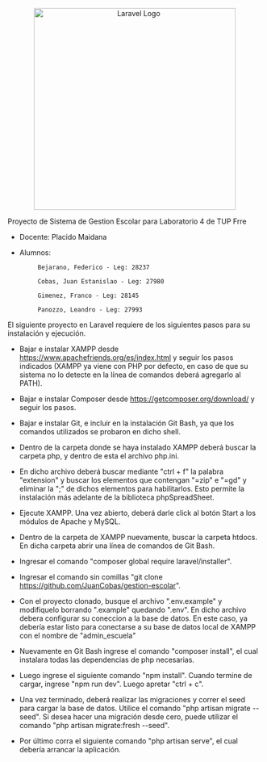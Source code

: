 <p align="center"><a href="https://laravel.com" target="_blank"><img src="https://raw.githubusercontent.com/laravel/art/master/logo-lockup/5%20SVG/2%20CMYK/1%20Full%20Color/laravel-logolockup-cmyk-red.svg" width="400" alt="Laravel Logo"></a></p>


Proyecto de Sistema de Gestion Escolar para Laboratorio 4 de TUP Frre

- Docente: Placido Maidana
- Alumnos: 

           Bejarano, Federico - Leg: 28237

           Cobas, Juan Estanislao - Leg: 27980

           Gimenez, Franco - Leg: 28145

           Panozzo, Leandro - Leg: 27993




El siguiente proyecto en Laravel requiere de los siguientes pasos para su instalación y ejecución. 

- Bajar e instalar XAMPP desde https://www.apachefriends.org/es/index.html y seguir los pasos indicados (XAMPP ya viene con PHP por defecto, en caso de que su sistema no lo detecte en la línea de comandos deberá agregarlo al PATH).

- Bajar e instalar Composer desde https://getcomposer.org/download/ y seguir los pasos.

- Bajar e instalar Git, e incluir en la instalación Git Bash, ya que los comandos utilizados se probaron en dicho shell.

- Dentro de la carpeta donde se haya instalado XAMPP deberá buscar la carpeta php, y dentro de esta el archivo php.ini. 

- En dicho archivo deberá buscar mediante "ctrl + f" la palabra "extension" y buscar los elementos que contengan "=zip" e "=gd" y eliminar la ";" de dichos elementos para habilitarlos. Esto permite la instalación más adelante de la biblioteca phpSpreadSheet.

- Ejecute XAMPP. Una vez abierto, deberá darle click al botón Start a los módulos de Apache y MySQL.

- Dentro de la carpeta de XAMPP nuevamente, buscar la carpeta htdocs. En dicha carpeta abrir una línea de comandos de Git Bash.

- Ingresar el comando "composer global require laravel/installer".

- Ingresar el comando sin comillas "git clone https://github.com/JuanCobas/gestion-escolar".

- Con el proyecto clonado, busque el archivo ".env.example" y modifiquelo borrando ".example" quedando ".env". En dicho archivo debera configurar su coneccion a la base de datos. En este caso, ya debería estar listo para conectarse a su base de datos local de XAMPP con el nombre de "admin_escuela"

- Nuevamente en Git Bash ingrese el comando "composer install", el cual instalara todas las dependencias de php necesarias.

- Luego ingrese el siguiente comando "npm install". Cuando termine de cargar, ingrese "npm run dev". Luego apretar "ctrl + c".

- Una vez terminado, deberá realizar las migraciones y correr el seed para cargar la base de datos. Utilice el comando "php artisan migrate --seed". Si desea hacer una migración desde cero, puede utilizar el comando "php artisan migrate:fresh --seed".

- Por último corra el siguiente comando "php artisan serve", el cual debería arrancar la aplicación.
 
